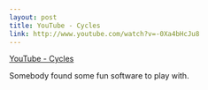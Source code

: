```yaml
--- 
layout: post
title: YouTube - Cycles
link: http://www.youtube.com/watch?v=-0Xa4bHcJu8
---
```

<a href="http://www.youtube.com/watch?v=-0Xa4bHcJu8">YouTube -
Cycles</a>

<p>Somebody found some fun software to play with.</p>
